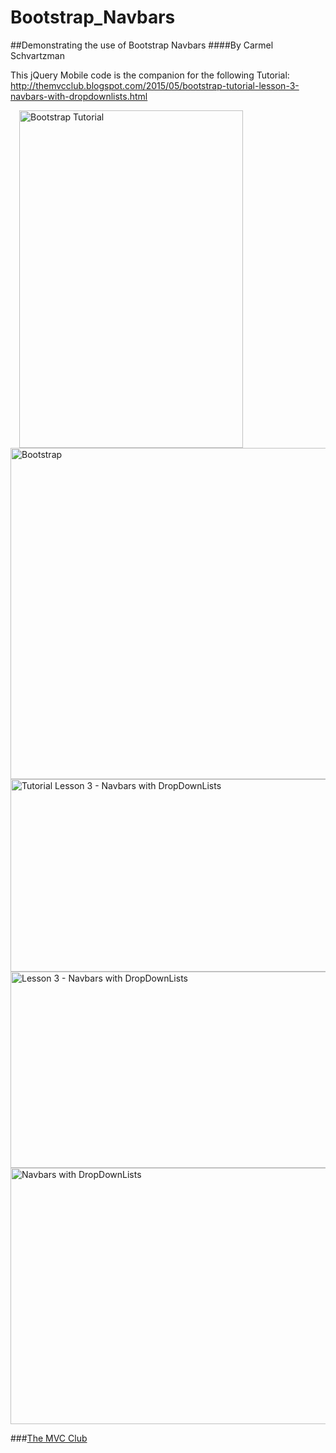 # Bootstrap_Navbars
##Demonstrating the use of Bootstrap Navbars
####By Carmel Schvartzman

This jQuery Mobile code is the companion for the following Tutorial:
 http://themvcclub.blogspot.com/2015/05/bootstrap-tutorial-lesson-3-navbars-with-dropdownlists.html

<a href="http://themvcclub.blogspot.com/2015/05/bootstrap-tutorial-lesson-3-navbars-with-dropdownlists.html" imageanchor="1" target="_self" style="margin-left: 1em; margin-right: 1em;">


<img alt="Bootstrap Tutorial        " border="0" height="540" src="http://2.bp.blogspot.com/-sUOmexfFd9I/VV2j7siAsWI/AAAAAAAAK6E/LVBN8XE83BI/s540/4.png" width="358" />

<img alt="Bootstrap     " border="0" height="530" src="http://2.bp.blogspot.com/-l-qvyhp8_WA/VV2j6yZhHrI/AAAAAAAAK6c/Ca9ip61Gno4/s540/2.png" width="540" />

<img alt="Tutorial Lesson 3 - Navbars with DropDownLists        " border="0" height="308" src="http://2.bp.blogspot.com/-VdwbB6MBf1w/VV2j6DUh7RI/AAAAAAAAK5s/ZrIz9FBXN2g/s540/13.png" width="540" />


<img alt="Lesson 3 - Navbars with DropDownLists        " border="0" height="314" src="http://2.bp.blogspot.com/-8gNqWV6_BtA/VV2j6qMrMyI/AAAAAAAAK5w/j8Zylf8Ipnw/s540/14.png" width="540" />



<img alt="Navbars with DropDownLists        " border="0" height="410" src="http://3.bp.blogspot.com/-YQew3esYkig/VV2j5lv6YZI/AAAAAAAAK6o/n5hgNCneu5o/s540/1.png" width="540" />



</a>

###<a href="http://themvcclub.blogspot.com/"   target="_new"  >The MVC Club</a>

